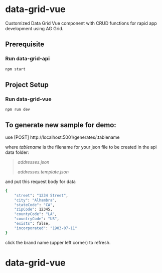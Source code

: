 # data-grid-vue

Customized Data Grid Vue component with CRUD functions for rapid app development using AG Grid.

## Prerequisite

### Run data-grid-api

```sh
npm start
```

## Project Setup

### Run data-grid-vue

```sh
npm run dev
```

## To generate new sample for demo:

use [POST] http://localhost:5001/generates/:tablename

where _tablename_ is the filename for your json file to be created in the api data folder:

> _addresses.json_
>
> _addresses.template.json_

and put this request body for data

```sh
{
    "street": "1234 Street",
    "city": "Alhambra",
    "stateCode": "CA",
    "zipCode": 12345,
    "countyCode": "LA",
    "countryCode": "US",
    "exists": false,
    "incorporated": "1903-07-11"
}
```

click the brand name (upper left corner) to refresh.

# data-grid-vue
